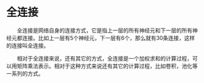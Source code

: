 # 全连接

　　全连接是网络自身的连接方式，它是指上一层的所有神经元和下一层的所有神经元都连接。比如上一层有5个神经元，下一层有6个，那么就有30条连接，这样的连接叫全连接。

　　相对于全连接来说，还有其它的方式，全连接是一个加权求和的计算过程，可以用矩阵乘法表示。相对于这种方式来说还有其它的计算过程，比如卷积，池化等一系列的方式。


